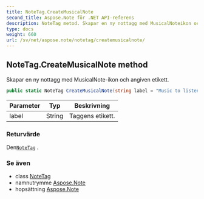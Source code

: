 ```yaml
---
title: NoteTag.CreateMusicalNote
second_title: Aspose.Note för .NET API-referens
description: NoteTag metod. Skapar en ny nottagg med MusicalNoteikon och angiven etikett.
type: docs
weight: 660
url: /sv/net/aspose.note/notetag/createmusicalnote/
---
```

## NoteTag.CreateMusicalNote method

Skapar en ny nottagg med MusicalNote-ikon och angiven etikett.

```csharp
public static NoteTag CreateMusicalNote(string label = "Music to listen to")
```

| Parameter | Typ | Beskrivning |
| --- | --- | --- |
| label | String | Taggens etikett. |

### Returvärde

Den[`NoteTag`](../) .

### Se även

* class [NoteTag](../)
* namnutrymme [Aspose.Note](../../notetag/)
* hopsättning [Aspose.Note](../../../)


